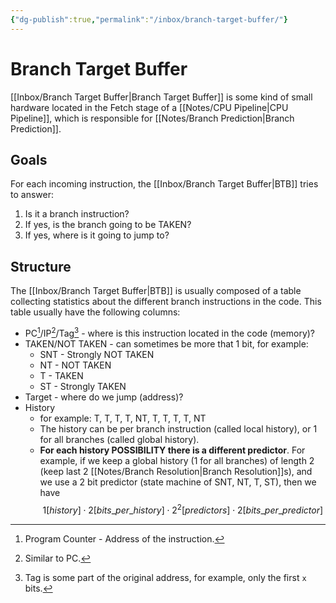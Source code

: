 ```yaml
---
{"dg-publish":true,"permalink":"/inbox/branch-target-buffer/"}
---
```




# Branch Target Buffer
[[Inbox/Branch Target Buffer\|Branch Target Buffer]] is some kind of small hardware located in the Fetch stage of a [[Notes/CPU Pipeline\|CPU Pipeline]], which is responsible for [[Notes/Branch Prediction\|Branch Prediction]].

## Goals
For each incoming instruction, the [[Inbox/Branch Target Buffer\|BTB]] tries to answer:
1. Is it a branch instruction?
2. If yes, is the branch going to be TAKEN?
3. If yes, where is it going to jump to?

## Structure
The [[Inbox/Branch Target Buffer\|BTB]] is usually composed of a table collecting statistics about the different branch instructions in the code. This table usually have the following columns:
- PC[^1]/IP[^2]/Tag[^3] - where is this instruction located in the code (memory)?
- TAKEN/NOT TAKEN - can sometimes be more that 1 bit, for example:
	- SNT - Strongly NOT TAKEN
	- NT - NOT TAKEN
	- T - TAKEN
	- ST - Strongly TAKEN
- Target - where do we jump (address)?
- History 
	- for example: T, T, T, T, NT, T, T, T, T, NT
	- The history can be per branch instruction (called local history), or 1 for all branches (called global history).
	- **For each history POSSIBILITY there is a different predictor**. For example, if we keep a global history (1 for all branches) of length 2 (keep last 2 [[Notes/Branch Resolution\|Branch Resolution]]s), and we use a 2 bit predictor (state machine of SNT, NT, T, ST), then we have $$1[history]\cdot 2[bits\_per\_history]\cdot 2^{2}[predictors]\cdot 2[bits\_per\_predictor]$$

[^1]: Program Counter - Address of the instruction.
[^2]: Similar to PC.
[^3]: Tag is some part of the original address, for example, only the first `x` bits.